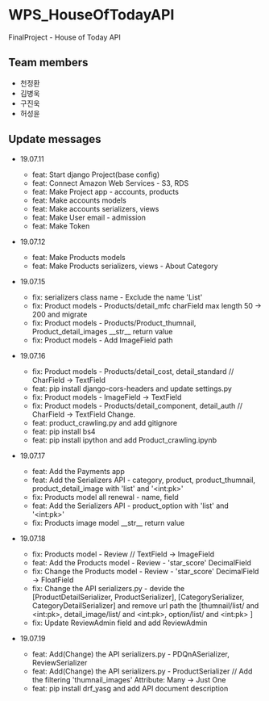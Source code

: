 # WPS_HouseOfTodayAPI

FinalProject - House of Today API

## Team members
- 천정환
- 김병욱
- 구진욱
- 허성윤

## Update messages

- 19.07.11
    - feat: Start django Project(base config)
    - feat: Connect Amazon Web Services - S3, RDS
    - feat: Make Project app - accounts, products
    - feat: Make accounts models
    - feat: Make accounts serializers, views
    - feat: Make User email - admission
    - feat: Make Token
    
- 19.07.12
    - feat: Make Products models
    - feat: Make Products serializers, views - About Category
    
- 19.07.15
    - fix: serializers class name - Exclude the name 'List'
    - fix: Product models - Products/detail_mfc charField max length 50 -> 200 and migrate
    - fix: Product models - Products/Product_thumnail, Product_detail_images \_\_str\_\_ return value
    - fix: Product models - Add ImageField path
    
- 19.07.16
    - fix: Product models - Products/detail_cost, detail_standard // CharField -> TextField
    - feat: pip install django-cors-headers and update settings.py
    - fix: Product models - ImageField -> TextField
    - fix: Product models - Products/detail_component, detail_auth // CharField -> TextField Change.
    - feat: product_crawling.py and add gitignore
    - feat: pip install bs4
    - feat: pip install ipython and add Product_crawling.ipynb

- 19.07.17
    - feat: Add the Payments app
    - feat: Add the Serializers API - category, product, product_thumnail, product_detail_image with 'list' and '\<int:pk\>'
    - fix: Products model all renewal - name, field
    - feat: Add the Serializers API - product_option with 'list' and '\<int:pk\>'
    - fix: Products image model \_\_str\_\_ return value
    
- 19.07.18
    - fix: Products model - Review // TextField -> ImageField
    - feat: Add the Products model - Review - 'star_score' DecimalField
    - fix: Change the Products model - Review - 'star_score' DecimalField -> FloatField
    - fix: Change the API serializers.py - devide the \[ProductDetailSerializer, ProductSerializer\], \[CategorySerializer, CategoryDetailSerializer\] and remove url path the \[thumnail/list/ and \<int:pk\>, detail_image/list/ and \<int:pk\>, option/list/ and \<int:pk\> \]
    - fix: Update ReviewAdmin field and add ReviewAdmin
   
- 19.07.19
    - feat: Add(Change) the API serializers.py - PDQnASerializer, ReviewSerializer
    - feat: Add(Change) the API serializers.py - ProductSerializer // Add the filtering 'thumnail_images' Attribute: Many -> Just One
    - feat: pip install drf_yasg and add API document description
    
    
    
      